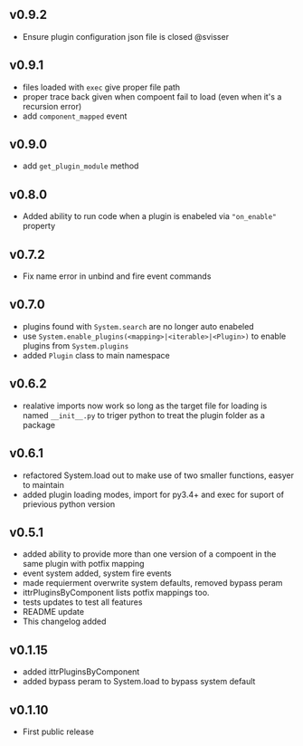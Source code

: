 v0.9.2
------
* Ensure plugin configuration json file is closed @svisser

v0.9.1
------
* files loaded with `exec` give proper file path 
* proper trace back given when compoent fail to load (even when it's a recursion error) 
* add `component_mapped` event

v0.9.0
------
* add `get_plugin_module` method

v0.8.0
------
* Added ability to run code when a plugin is enabeled via `"on_enable"` property

v0.7.2
------
* Fix name error in unbind and fire event commands

v0.7.0
------
* plugins found with `System.search` are no longer auto enabeled
* use `System.enable_plugins(<mapping>|<iterable>|<Plugin>)` to enable plugins from `System.plugins`
* added `Plugin` class to main namespace

v0.6.2
------
* realative imports now work so long as the target file for loading is named `__init__.py` to triger python to treat the plugin folder as a package

v0.6.1
-----
* refactored System.load out to make use of two smaller functions, easyer to maintain
* added plugin loading modes, import for py3.4+ and exec for suport of prievious python version

v0.5.1
-----
* added ability to provide more than one version of a compoent in the same plugin with potfix mapping
* event system added, system fire events
* made requierment overwrite system defaults, removed bypass peram
* ittrPluginsByComponent lists potfix mappings too.
* tests updates to test all features
* README update
* This changelog added

v0.1.15
------
* added ittrPluginsByComponent
* added bypass peram to System.load to bypass system default

v0.1.10
------
* First public release
